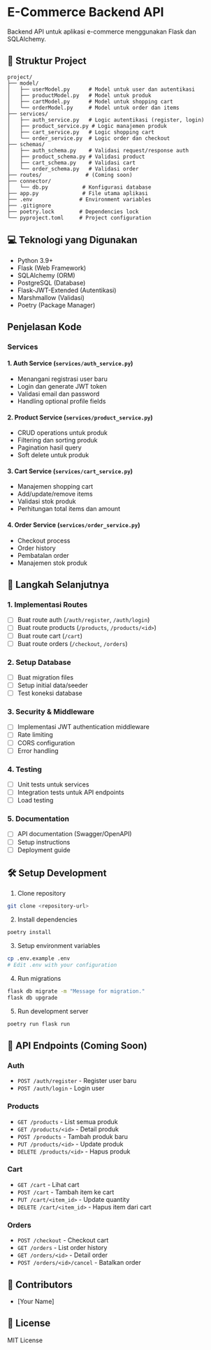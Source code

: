# E-Commerce Backend API

Backend API untuk aplikasi e-commerce menggunakan Flask dan SQLAlchemy.

## 📁 Struktur Project

```
project/
├── model/
│   ├── userModel.py      # Model untuk user dan autentikasi
│   ├── productModel.py   # Model untuk produk
│   ├── cartModel.py      # Model untuk shopping cart
│   └── orderModel.py     # Model untuk order dan items
├── services/
│   ├── auth_service.py   # Logic autentikasi (register, login)
│   ├── product_service.py # Logic manajemen produk
│   ├── cart_service.py   # Logic shopping cart
│   └── order_service.py  # Logic order dan checkout
├── schemas/
│   ├── auth_schema.py    # Validasi request/response auth
│   ├── product_schema.py # Validasi product
│   ├── cart_schema.py    # Validasi cart
│   └── order_schema.py   # Validasi order
├── routes/              # (Coming soon)
├── connector/
│   └── db.py           # Konfigurasi database
├── app.py              # File utama aplikasi
├── .env               # Environment variables
├── .gitignore
├── poetry.lock        # Dependencies lock
└── pyproject.toml     # Project configuration
```

## 💻 Teknologi yang Digunakan

- Python 3.9+
- Flask (Web Framework)
- SQLAlchemy (ORM)
- PostgreSQL (Database)
- Flask-JWT-Extended (Autentikasi)
- Marshmallow (Validasi)
- Poetry (Package Manager)

##  Penjelasan Kode

### Services

#### 1. Auth Service (`services/auth_service.py`)
- Menangani registrasi user baru
- Login dan generate JWT token
- Validasi email dan password
- Handling optional profile fields

#### 2. Product Service (`services/product_service.py`)
- CRUD operations untuk produk
- Filtering dan sorting produk
- Pagination hasil query
- Soft delete untuk produk

#### 3. Cart Service (`services/cart_service.py`)
- Manajemen shopping cart
- Add/update/remove items
- Validasi stok produk
- Perhitungan total items dan amount

#### 4. Order Service (`services/order_service.py`)
- Checkout process
- Order history
- Pembatalan order
- Manajemen stok produk

## 🚀 Langkah Selanjutnya

### 1. Implementasi Routes
- [ ] Buat route auth (`/auth/register`, `/auth/login`)
- [ ] Buat route products (`/products`, `/products/<id>`)
- [ ] Buat route cart (`/cart`)
- [ ] Buat route orders (`/checkout`, `/orders`)

### 2. Setup Database
- [ ] Buat migration files
- [ ] Setup initial data/seeder
- [ ] Test koneksi database

### 3. Security & Middleware
- [ ] Implementasi JWT authentication middleware
- [ ] Rate limiting
- [ ] CORS configuration
- [ ] Error handling

### 4. Testing
- [ ] Unit tests untuk services
- [ ] Integration tests untuk API endpoints
- [ ] Load testing

### 5. Documentation
- [ ] API documentation (Swagger/OpenAPI)
- [ ] Setup instructions
- [ ] Deployment guide

## 🛠 Setup Development

1. Clone repository
```bash
git clone <repository-url>
```

2. Install dependencies
```bash
poetry install
```

3. Setup environment variables
```bash
cp .env.example .env
# Edit .env with your configuration
```

4. Run migrations
```bash
flask db migrate -m "Message for migration."
flask db upgrade
```

5. Run development server
```bash
poetry run flask run
```

## 📝 API Endpoints (Coming Soon)

### Auth
- `POST /auth/register` - Register user baru
- `POST /auth/login` - Login user

### Products
- `GET /products` - List semua produk
- `GET /products/<id>` - Detail produk
- `POST /products` - Tambah produk baru
- `PUT /products/<id>` - Update produk
- `DELETE /products/<id>` - Hapus produk

### Cart
- `GET /cart` - Lihat cart
- `POST /cart` - Tambah item ke cart
- `PUT /cart/<item_id>` - Update quantity
- `DELETE /cart/<item_id>` - Hapus item dari cart

### Orders
- `POST /checkout` - Checkout cart
- `GET /orders` - List order history
- `GET /orders/<id>` - Detail order
- `POST /orders/<id>/cancel` - Batalkan order

## 👥 Contributors
- [Your Name]

## 📄 License
MIT License